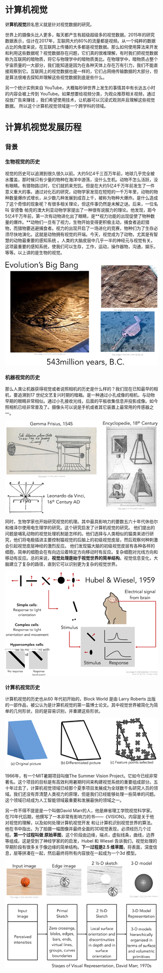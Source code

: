 # 计算机视觉

**计算机视觉**顾名思义就是针对视觉数据的研究。

世界上的摄像头比人更多，每天都产生有超级超级多的视觉数据。2015年的研究数据表示，估计在2017年，互联网大约80%的流量都是视频。从一个纯粹的数据占比的角度来说，在互联网上传播的大多都是视觉数据。那么如何使用算法来开发和利用这些数据呢？视觉数据存在问题，它们真的很难理解，有时我们把视觉数据称为互联网的暗物质，将它与物理学中的暗物质类比。在物理学中，暗物质占整个宇宙质量的一大部分，我们能知道是因为在各种天体上存在万有引力，我们不能直接观察到它。互联网上的视觉数据也是一样的，它们占网络传输数据的大部分，但是算法很难去探知并理解这些视觉数据到底是些什么。

另一个统计实例来自 YouTube，大概每秒钟世界上发生的事情其中有长达五小时的内容会被上传到 YouTube。如果想要给视频分类，为观众推荐相关视频，通过投放广告来赚钱 ，我们希望使用技术，让机器可以沉浸式观测并且理解这些视觉数据。
所以这个计算机视觉领域是一个跨学科的领域。

# 计算机视觉发展历程

## 背景

### 生物视觉的历史

视觉的历史可以追溯到很久很久以前。大约5亿4千三百万年前，地球几乎完全被水覆盖，那时候只有少量的物种在海洋中游荡，没什么生机。动物不怎么活跃，没有眼睛。有猎物路过时，它们就抓来充饥。但是在大约5亿4千万年前发生了一件意义重大的事。通过对化石的研究，动物学家发现在短短的一千万年里，动物的物种数量爆炸式增长，从少数几种发展到成百上千，被称为物种大爆炸。是什么造成了这个奇怪的现象呢？有很多相关理论，但这件事仍然是未解之谜。后来，一位名叫 安德鲁 帕克的澳大利亚动物学家提出了一种很有说服力的理论。他发现，距今5亿4千万年前，第一次有动物进化出了眼睛，是**视力功能的出现促使了物种数量的爆炸。**动物们一旦有了视力，生物开始变得更积极主动，捕食者追赶猎物，而猎物要逃避捕食者。视力的出现开启了一场进化的竞赛，物种们为了生存必须尽快地演化。这就是动物拥有视觉的开端。今天，视觉成为了动物，尤其是有智慧的动物最重要的感知系统 。人类的大脑皮层中几乎一半的神经元与视觉有关。这项最重要的感知系统，使我们可以生存，工作，运动，操作器物，沟通，娱乐，等等。以上讲的是生物的视觉。

<img src="https://raw.githubusercontent.com/verfallen/cs231n-2017-notes/main/img/image-20220503232513053.png" alt="image-20220503232513053" style="zoom: 67%;" />

### 机器视觉的历史

那么人类让机器获得视觉或者说照相机的历史是什么样的？我们现在已知最早的相机，要追溯到17 世纪文艺复兴时期的暗箱。是一种通过小孔成像的相机，与动物早期的眼睛非常相似。通过小孔接收光线，后面的平板收集信息并投影成像。如今照相机已经非常普及了。摄像头可以说是手机或者其它装置上最常用的传感器之一。

![image-20220503235108223](https://raw.githubusercontent.com/verfallen/cs231n-2017-notes/main/img/image-20220503235108223.png)

同时，生物学家也开始研究视觉的机理。其中最具影响力的要数五六十年代休伯尔和维泽尔使用电生理学的研究。这个研究启发了计算机视觉的研究。
他们提出的问题是哺乳动物的视觉处理机制是怎样的。他们选择与人类相似的猫类来进行研究，他们将电极插进主要控制猫视觉的后脑上的初级视觉皮层，然后观察何种刺激会引起视觉皮层神经的激烈反应。
他们发现猫大脑的初级视觉皮层有各种各样的细胞，简单的细胞会在有向边沿着特定方向移动时有反应。复杂细胞对光线方向和移动有反应。总的来说，**视觉处理是始于视觉世界的简单结构**。视觉信息变化，大脑建立了复杂的路径，直到它可以识别更为复杂的视觉世界。

<img src="https://raw.githubusercontent.com/verfallen/cs231n-2017-notes/main/img/image-20220503233423079.png" alt="image-20220503233423079" style="zoom:67%;" />

### 计算机视觉历史

计算机视觉的历史也从60 年代初开始的，Block World 是由 Larry Roberts 出版的一部作品，被公认为是计算机视觉的第一篇博士论文。其中视觉世界被简化为简单的几何形状，目的是容易识别，并重建这些形状。

![image-20220504000308604](https://raw.githubusercontent.com/verfallen/cs231n-2017-notes/main/img/image-20220504000308604.png)

1966年，有一个MIT暑期项目叫做The Summer Vision Project。它如今已经非常著名。这个项目的目标是有高效利用暑期时间来构建视觉系统的重要组成部分。五十年过去了，计算机视觉领域已经那个夏季项目发展成为全球数千名研究人员的领域。我们还没有弄清楚人类视力的原理，但是我们已经能够处理一些简单的问题。这个领域已经成为人工智能领域最重要和发展最快的领域之一。

另一件不得不提是是一个叫做David Marr的人，他是麻省理工学院视觉科学家。在70年代后期，他撰写了一本非常有影响力的书——《VISION》。内容是关于他对视觉的理解，以及如何处理计算机视觉开发 和让计算机识别视觉世界的算法。他在书中指出，为了拍摄一幅图像并最终全面的3D视觉表现，必须经历几个过程。**第一个过程叫做 原始草图**，这个阶段由边缘，端点，虚拟线条，曲线，边界等组成。这是受到了神经学家的的启发，Hubel 和 Wiesel 告诉我们，视觉处理的早期阶段有很多关于像边缘的简单结构。**下一过程是2.5 维草图**，将表面，深度信息，层等拼凑在一起，然后最终将所有内容放在一起成为一个3d 模型。

![image-20220504001111140](https://raw.githubusercontent.com/verfallen/cs231n-2017-notes/main/img/image-20220504001111140.png)
